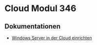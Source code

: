 # Cloud Modul 346

## Dokumentationen
- [Windows Server in der Cloud einrichten](Dokumentation_Windows_Server_Installation.md)
